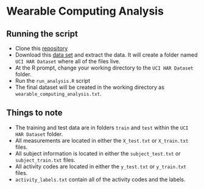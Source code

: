 # Wearable Computing Analysis

## Running the script

* Clone this [repository](https://github.com/tonybarroslimon/wearable_computing_analysis)
* Download this [data set](https://d396qusza40orc.cloudfront.net/getdata%2Fprojectfiles%2FUCI%20HAR%20Dataset.zip) and extract the data. It will create a folder named `UCI HAR Dataset` where all of the files live.
* At the R prompt, change your working directory to the `UCI HAR Dataset` folder.
* Run the `run_analysis.R` script
* The final dataset will be created in the working directory as `wearable_computing_analysis.txt`.

## Things to note

* The training and test data are in folders `train` and `test` within the `UCI HAR Dataset` folder.
* All measurements are located in either the `X_test.txt` or `X_train.txt` files.
* All subject information is located in either the `subject_test.txt` or `subject_train.txt` files.
* All activity codes are located in either the `y_test.txt` or `y_train.txt` files.
* `activity_labels.txt` contain all of the activity codes and the labels.


